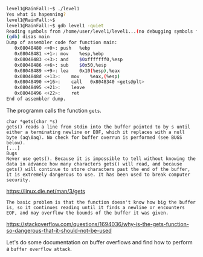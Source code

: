 ```bash
level1@RainFall:~$ ./level1
Yes what is hapenning?
level1@RainFall:~$
level1@RainFall:~$ gdb level1 -quiet
Reading symbols from /home/user/level1/level1...(no debugging symbols found)...done.
(gdb) disas main
Dump of assembler code for function main:
   0x08048480 <+0>:	push   %ebp
   0x08048481 <+1>:	mov    %esp,%ebp
   0x08048483 <+3>:	and    $0xfffffff0,%esp
   0x08048486 <+6>:	sub    $0x50,%esp
   0x08048489 <+9>:	lea    0x10(%esp),%eax
   0x0804848d <+13>:	mov    %eax,(%esp)
   0x08048490 <+16>:	call   0x8048340 <gets@plt>
   0x08048495 <+21>:	leave
   0x08048496 <+22>:	ret
End of assembler dump.
```

The programm calls the function `gets`.

``` 
char *gets(char *s)
gets() reads a line from stdin into the buffer pointed to by s until either a terminating newline or EOF, which it replaces with a null byte (aq\0aq). No check for buffer overrun is performed (see BUGS below). 
[...]
Bugs
Never use gets(). Because it is impossible to tell without knowing the data in advance how many characters gets() will read, and because gets() will continue to store characters past the end of the buffer, it is extremely dangerous to use. It has been used to break computer security.
```
https://linux.die.net/man/3/gets

```
The basic problem is that the function doesn't know how big the buffer is, so it continues reading until it finds a newline or encounters EOF, and may overflow the bounds of the buffer it was given.
```
https://stackoverflow.com/questions/1694036/why-is-the-gets-function-so-dangerous-that-it-should-not-be-used

Let's do some documentation on buffer overflows and find how to perform a `buffer overflow attack`.